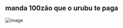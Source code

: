  ## manda 100zão que o urubu te paga 

![image](https://github.com/user-attachments/assets/b299d8ef-d6da-4f2e-8cf5-a9fe79eaf810)
